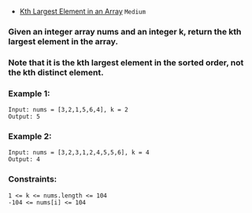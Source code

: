 - [Kth Largest Element in an Array](https://leetcode.com/problems/kth-largest-element-in-an-array/)
`Medium`

### Given an integer array nums and an integer k, return the kth largest element in the array.

### Note that it is the kth largest element in the sorted order, not the kth distinct element.

 

### Example 1:
```
Input: nums = [3,2,1,5,6,4], k = 2
Output: 5
```
### Example 2:
```
Input: nums = [3,2,3,1,2,4,5,5,6], k = 4
Output: 4
 ```

### Constraints:
```
1 <= k <= nums.length <= 104
-104 <= nums[i] <= 104
```
